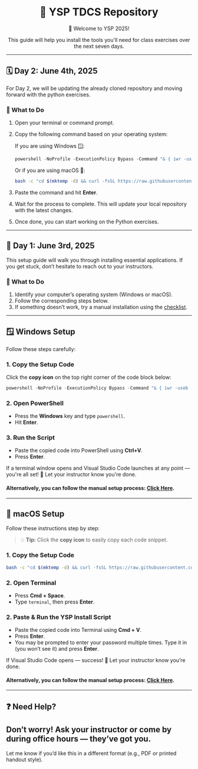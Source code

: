 
<div align="center">
  <h1>🧠 YSP TDCS Repository</h1>
  <p>👋 Welcome to YSP 2025!</p>
  <p>This guide will help you install the tools you'll need for class exercises over the next seven days.</p>
</div>

---
## 🗓️ Day 2: June 4th, 2025

For Day 2, we will be updating the already cloned repository and moving forward with the python exercises.

### 🔧 What to Do
1. Open your terminal or command prompt.
3. Copy the following command based on your operating system:

    If you are using Windows 🪟:
   ```powershell
   powershell -NoProfile -ExecutionPolicy Bypass -Command "& { iwr -useb 'https://raw.githubusercontent.com/Makerspace-Ashoka/TDCS_CodeAlong_2025/refs/heads/main/Scripts/win/script_notebook.ps1' | iex }"
   ```

   Or if you are using macOS 🍏:
   ```bash
   bash -c "cd $(mktemp -d) && curl -fsSL https://raw.githubusercontent.com/Makerspace-Ashoka/TDCS_CodeAlong_2025/refs/heads/main/Scripts/macos/script_notebook.sh -o run.sh && curl -fsSL https://raw.githubusercontent.com/Makerspace-Ashoka/TDCS_CodeAlong_2025/refs/heads/main/Scripts/macos/Brewfile -o Brewfile && bash run.sh && cd -"
    ```
4. Paste the command and hit **Enter**.
5. Wait for the process to complete. This will update your local repository with the latest changes.
6. Once done, you can start working on the Python exercises. 


---

## 📅 Day 1: June 3rd, 2025

This setup guide will walk you through installing essential applications. If you get stuck, don’t hesitate to reach out to your instructors.

### 🔧 What to Do

1. Identify your computer’s operating system (Windows or macOS).
2. Follow the corresponding steps below.
3. If something doesn’t work, try a manual installation using the [checklist](https://github.com/Makerspace-Ashoka/TDCS_CodeAlong_2025/blob/init_setup_edition_2/Scripts/checklist.md).

---

## 🪟 Windows Setup

Follow these steps carefully:

### 1. Copy the Setup Code

Click the **copy icon** on the top right corner of the code block below:

```powershell
powershell -NoProfile -ExecutionPolicy Bypass -Command "& { iwr -useb 'https://raw.githubusercontent.com/Makerspace-Ashoka/TDCS_CodeAlong_2025/refs/heads/main/Scripts/win/script_notebook.ps1' | iex }"
```

### 2. Open PowerShell

* Press the **Windows** key and type `powershell`.
* Hit **Enter**.

### 3. Run the Script

* Paste the copied code into PowerShell using **Ctrl+V**.
* Press **Enter**.

If a terminal window opens and Visual Studio Code launches at any point — you're all set! 🎉
Let your instructor know you're done.

#### Alternatively, you can follow the manual setup process: [Click Here](https://github.com/Makerspace-Ashoka/TDCS_CodeAlong_2025/blob/main/Scripts/manual_installation/windows.md).
---

## 🍏 macOS Setup

Follow these instructions step by step:

> 💡 **Tip:** Click the **copy icon** to easily copy each code snippet.

### 1. Copy the Setup Code

```bash
bash -c "cd $(mktemp -d) && curl -fsSL https://raw.githubusercontent.com/Makerspace-Ashoka/TDCS_CodeAlong_2025/refs/heads/main/Scripts/macos/script_notebook.sh -o run.sh && curl -fsSL https://raw.githubusercontent.com/Makerspace-Ashoka/TDCS_CodeAlong_2025/refs/heads/main/Scripts/macos/Brewfile -o Brewfile && bash run.sh && cd -"
```

### 2. Open Terminal

* Press **Cmd + Space**.
* Type `terminal`, then press **Enter**.


### 2. Paste & Run the YSP Install Script
* Paste the copied code into Terminal using **Cmd + V**.
* Press **Enter**.
* You may be prompted to enter your password multiple times. Type it in (you won’t see it) and press **Enter**.


If Visual Studio Code opens — success! 🎉
Let your instructor know you’re done.

#### Alternatively, you can follow the manual setup process: [Click Here](https://github.com/Makerspace-Ashoka/TDCS_CodeAlong_2025/blob/main/Scripts/manual_installation/macOS.md).

---

## ❓ Need Help?


Don’t worry! Ask your instructor or come by during office hours — they’ve got you.
---

Let me know if you’d like this in a different format (e.g., PDF or printed handout style).
